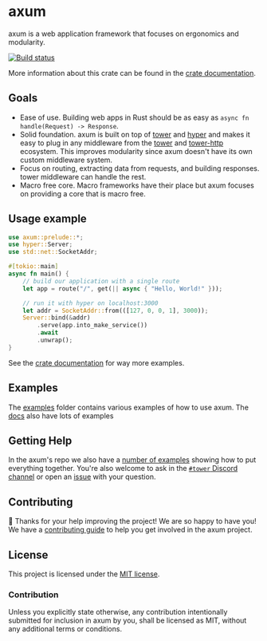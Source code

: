 # axum

axum is a web application framework that focuses on ergonomics and modularity.

[![Build status](https://github.com/davidpdrsn/axum/workflows/CI/badge.svg)](https://github.com/davidpdrsn/axum/actions)
<!--
[![Crates.io](https://img.shields.io/crates/v/axum)](https://crates.io/crates/axum)
[![Documentation](https://docs.rs/axum/badge.svg)](https://docs.rs/axum)
[![Crates.io](https://img.shields.io/crates/l/axum)](LICENSE)
-->

More information about this crate can be found in the [crate documentation][docs].

## Goals

- Ease of use. Building web apps in Rust should be as easy as `async fn
handle(Request) -> Response`.
- Solid foundation. axum is built on top of [tower] and [hyper] and makes it
easy to plug in any middleware from the [tower] and [tower-http] ecosystem.
This improves modularity since axum doesn't have its own custom
middleware system.
- Focus on routing, extracting data from requests, and building responses.
tower middleware can handle the rest.
- Macro free core. Macro frameworks have their place but axum focuses
on providing a core that is macro free.

## Usage example

```rust
use axum::prelude::*;
use hyper::Server;
use std::net::SocketAddr;

#[tokio::main]
async fn main() {
    // build our application with a single route
    let app = route("/", get(|| async { "Hello, World!" }));

    // run it with hyper on localhost:3000
    let addr = SocketAddr::from(([127, 0, 0, 1], 3000));
    Server::bind(&addr)
        .serve(app.into_make_service())
        .await
        .unwrap();
}
```

See the [crate documentation][docs] for way more examples.

## Examples

The [examples] folder contains various examples of how to use axum. The
[docs] also have lots of examples

## Getting Help

In the axum's repo we also have a [number of examples][examples]
showing how to put everything together. You're also welcome to ask in the
[`#tower` Discord channel][chat] or open an [issue] with your question.

## Contributing

:balloon: Thanks for your help improving the project! We are so happy to have
you! We have a [contributing guide][guide] to help you get involved in the
axum project.

## License

This project is licensed under the [MIT license](LICENSE).

### Contribution

Unless you explicitly state otherwise, any contribution intentionally submitted
for inclusion in axum by you, shall be licensed as MIT, without any
additional terms or conditions.

[examples]: https://github.com/davidpdrsn/axum/tree/master/examples
[docs]: https://docs.rs/axum/0.1.0
[tower]: https://crates.io/crates/tower
[hyper]: https://crates.io/crates/hyper
[tower-http]: https://crates.io/crates/tower-http
[guide]: CONTRIBUTING.md
[chat]: https://discord.gg/tokio
[issue]: https://github.com/davidpdrsn/axum/issues/new
